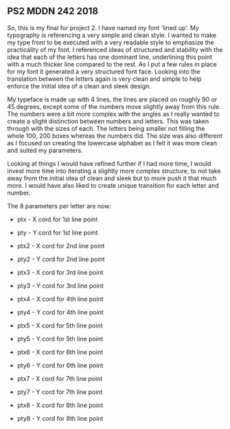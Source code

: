 ## PS2 MDDN 242 2018
So, this is my final for project 2. I have named my font 'lined up'.  My typography is referencing a very simple and clean style. I wanted to make my type front to be executed with a very readable style to emphasize the practicality of my font. I referenced ideas of structured and stability with the idea that each of the letters has one dominant line, underlining this point with a much thicker line compared to the rest. As I put a few rules in place for my font it generated a very structured font face. Looking into the translation between the letters again is very clean and simple to help enforce the initial idea of a clean and sleek design.

My typeface is made up with 4 lines, the lines are placed on roughly 90 or 45 degrees, except some of the numbers move slightly away from this rule. The numbers were a bit more complex with the angles as I really wanted to create a slight distinction between numbers and letters. This was taken through with the sizes of each. The letters being smaller not filling the whole 100, 200 boxes whereas the numbers did. The size was also different as I focused on creating the lowercase alphabet as I felt it was more clean and suited my parameters.

Looking at things I would have refined further if I had more time, I would invest more time into iterating a slightly more complex structure, to not take away from the initial idea of clean and sleek but to more push it that much more. I would have also liked to create unique transition for each letter and number. 


The 8 parameters per letter are now:
  * ptx - X cord for 1st line point
  * pty - Y cord for 1st line point
  * ptx2 - X cord for 2nd line point
  * pty2 - Y cord for 2nd line point

  * ptx3 - X cord for 3rd line point
  * pty3 - Y cord for 3rd line point
  * ptx4 - X cord for 4th line point
  * pty4 - Y cord for 4th line point

  * ptx5 - X cord for 5th line point
  * pty5 - Y cord for 5th line point
  * ptx6 - X cord for 6th line point
  * pty6 - Y cord for 6th line point

  * ptx7 - X cord for 7th line point
  * pty7 - Y cord for 7th line point
  * ptx8 - X cord for 8th line point
  * pty8 - Y cord for 8th line point


